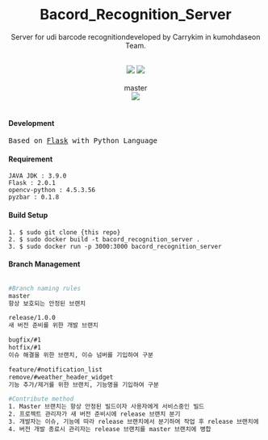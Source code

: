 <div align="center">
    <br/>
    <h1>Bacord_Recognition_Server</h1>
    <p>Server for udi barcode recognitiondeveloped by Carrykim in kumohdaseon Team.</p><br/>
    <img src="https://forthebadge.com/images/badges/built-with-love.svg">
    <img src="https://forthebadge.com/images/badges/fo-real.svg">
    <br/>
    <br/>
    master<br/>
    <img src="https://semaphoreci.com/api/v1/foryou8033j/kumohtime_v2/branches/master/badge.svg">
    <br/>
    <br/>
</div>

#### Development
<pre class="highlight highlight-html">
Based on <a href="">Flask</a> with Python Language
</pre>

#### Requirement
```
JAVA JDK : 3.9.0 
Flask : 2.0.1
opencv-python : 4.5.3.56
pyzbar : 0.1.8
```

#### Build Setup
```
1. $ sudo git clone {this repo}
2. $ sudo docker build -t bacord_recognition_server .
3. $ sudo docker run -p 3000:3000 bacord_recognition_server
```

#### Branch Management
```bash

#Branch naming rules
master
항상 보호되는 안정된 브랜치

release/1.0.0
새 버전 준비를 위한 개발 브랜치

bugfix/#1
hotfix/#1
이슈 해결을 위한 브랜치, 이슈 넘버를 기입하여 구분

feature/#notification_list
remove/#weather_header_widget
기능 추가/제거를 위한 브랜치, 기능명을 기입하여 구분

#Contribute method
1. Master 브랜치는 항상 안정된 빌드이자 사용자에게 서비스중인 빌드
2. 프로젝트 관리자가 새 버전 준비시에 release 브랜치 분기
3. 개발자는 이슈, 기능에 따라 release 브랜치에서 분기하여 작업 후 release 브랜치에 Pull request
4. 버전 개발 종료시 관리자는 release 브랜치를 master 브랜치에 병합

```
